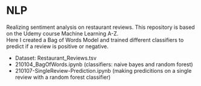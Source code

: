 # NLP

Realizing sentiment analysis on restaurant reviews. This repository is based on the Udemy course Machine Learning A-Z.<br>
Here I created a Bag of Words Model and trained different classifiers to predict if a review is positive or negative.<br>
* Dataset: Restaurant_Reviews.tsv
* 210104_BagOfWords.ipynb (classifiers: naive bayes and random forest)
* 210107-SingleReview-Prediction.ipynb (making predicitions on a single review with a random forest classifier)
